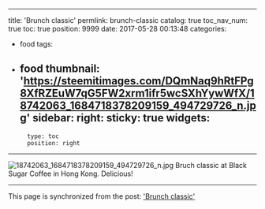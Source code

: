 
---
title: 'Brunch classic'
permlink: brunch-classic
catalog: true
toc_nav_num: true
toc: true
position: 9999
date: 2017-05-28 00:13:48
categories:
- food
tags:
- food
thumbnail: 'https://steemitimages.com/DQmNaq9hRtFPg8XfRZEuW7qG5FW2xrm1ifr5wcSXhYywWfX/18742063_1684718378209159_494729726_n.jpg'
sidebar:
    right:
        sticky: true
widgets:
    -
        type: toc
        position: right
---


![18742063_1684718378209159_494729726_n.jpg](https://steemitimages.com/DQmNaq9hRtFPg8XfRZEuW7qG5FW2xrm1ifr5wcSXhYywWfX/18742063_1684718378209159_494729726_n.jpg)
Bruch classic at Black Sugar Coffee in Hong Kong. Delicious!

- - -

This page is synchronized from the post: ['Brunch classic'](https://steemit.com/@htliao/brunch-classic)
